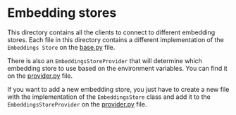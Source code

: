 # Embedding stores

This directory contains all the clients to connect to different embedding stores. Each file in this directory contains a different implementation of the `Embeddings Store` on the [base.py](./base.py) file.

There is also an `EmbeddingsStoreProvider` that will determine which embedding store to use based on the environment variables. You can find it on the [provider.py](./provider.py) file.

If you want to add a new embedding store, you just have to create a new file with the implementation of the `EmbeddingsStore` class and add it to the `EmbeddingsStoreProvider` on the [provider.py](./provider.py) file.